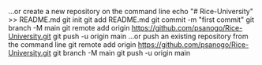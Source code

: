 …or create a new repository on the command line
echo "# Rice-University" >> README.md
git init
git add README.md
git commit -m "first commit"
git branch -M main
git remote add origin https://github.com/psanogo/Rice-University.git
git push -u origin main
…or push an existing repository from the command line
git remote add origin https://github.com/psanogo/Rice-University.git
git branch -M main
git push -u origin main
